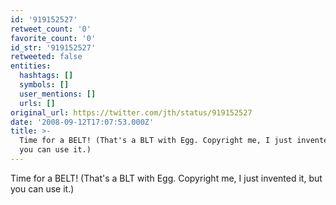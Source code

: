 ```yaml
---
id: '919152527'
retweet_count: '0'
favorite_count: '0'
id_str: '919152527'
retweeted: false
entities:
  hashtags: []
  symbols: []
  user_mentions: []
  urls: []
original_url: https://twitter.com/jth/status/919152527
date: '2008-09-12T17:07:53.000Z'
title: >-
  Time for a BELT! (That's a BLT with Egg. Copyright me, I just invented it, but
  you can use it.)
---
```


Time for a BELT! (That's a BLT with Egg. Copyright me, I just invented it, but you can use it.)